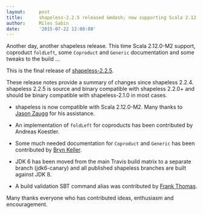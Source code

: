 ```yaml
---
layout:     post
title:      shapeless-2.2.5 released &mdash; now supporting Scala 2.12.0-M2
author:     Miles Sabin
date:       '2015-07-22 12:00:00'
---
```


Another day, another shapeless release. This time Scala 2.12.0-M2 support, coproduct `foldLeft`, some `Coproduct` and
`Generic` documentation and some tweaks to the build ...

<span class="break"></span>

This is the final release of [shapeless-2.2.5][shapeless].

These release notes provide a summary of changes since shapeless 2.2.4.
shapeless 2.2.5 is source and binary compatible with shapeless 2.2.0+
and should be binary compatible with shapeless-2.1.0 in most cases.

* shapeless is now compatible with Scala 2.12.0-M2. Many thanks to
  [Jason Zaugg][retronym] for his assistance.

* An implementation of `foldLeft` for coproducts has been contributed
  by Andreas Koestler.

* Some much needed documentation for `Coproduct` and `Generic` has
  been contributed by [Bryn Keller][brynkeller].

* JDK 6 has been moved from the main Travis build matrix to a separate
  branch (jdk6-canary) and all published shapeless branches are built
  against JDK 8.

* A build validation SBT command alias was contributed by
  [Frank Thomas][fst].

Many thanks everyone who has contributed ideas, enthusiasm and
encouragement.

[shapeless]: https://github.com/milessabin/shapeless
[retronym]: https://twitter.com/retronym
[brynkeller]: https://twitter.com/brynkeller
[fst]: https://twitter.com/fst9000
